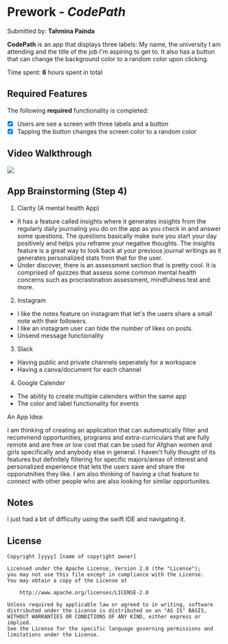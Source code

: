 # Prework - *CodePath*

Submitted by: **Tahmina Painda**

**CodePath** is an app that displays three labels: My name, the university 
I am attending and the title of the job I'm aspiring to get to. It also has a button
that can change the background color to a random color upon clicking. 

Time spent: **6** hours spent in total

## Required Features

The following **required** functionality is completed:

- [x] Users are see a screen with three labels and a button
- [x] Tapping the button changes the screen color to a random color
 
## Video Walkthrough

<div>
    <a href="https://www.loom.com/share/7fa71d307b2c455a8d1e516f6af547c2">
    </a>
    <a href="https://www.loom.com/share/7fa71d307b2c455a8d1e516f6af547c2">
      <img style="max-width:300px;" src="https://cdn.loom.com/sessions/thumbnails/7fa71d307b2c455a8d1e516f6af547c2-with-play.gif">
    </a>
  </div>



## App Brainstorming (Step 4)

1. Clarity (A mental health App)
- It has a feature called insights where it generates insights from the regularly daily journaling you do on the app as you check in and answer some questions. The questions basically make sure you start your day positively and helps you reframe your negative thoughts. The insights feature is a great way to look back at your previous journal writings as it generates personalized stats from that for the user. 
- Under discover, there is an assessment section that is pretty cool. It is comprised of quizzes that assess some common mental health concerns such as procrastination assessment, mindfulness test and more. 

2. Instagram
- I like the notes feature on instagram that let's the users share a small note with their followers.
- I like an instagram user can hide the number of likes on posts.
- Unsend message functionality

3. Slack
- Having public and private channels seperately for a workspace 
- Having a canva/document for each channel

4. Google Calender
- The ability to create multiple calenders within the same app
- The color and label functionality for events


An App Idea: 

I am thinking of creating an application that can automatically filter and recommend opportunities, programs and extra-curriculars that are fully remote and are free or low cost that can be used for Afghan women and girls specifically and anybody else in general. I haven't fully thought of its features but definitely filtering for specific majors/areas of interest and personalized experience that lets the users save and share the opporutnities they like. I am also thinking of having a chat feature to connect with other people who are also looking for similar opportunites. 

## Notes

I just had a bit of difficulty using the swift IDE and navigating it.

## License

    Copyright [yyyy] [name of copyright owner]

    Licensed under the Apache License, Version 2.0 (the "License");
    you may not use this file except in compliance with the License.
    You may obtain a copy of the License at

        http://www.apache.org/licenses/LICENSE-2.0

    Unless required by applicable law or agreed to in writing, software
    distributed under the License is distributed on an "AS IS" BASIS,
    WITHOUT WARRANTIES OR CONDITIONS OF ANY KIND, either express or implied.
    See the License for the specific language governing permissions and
    limitations under the License.
